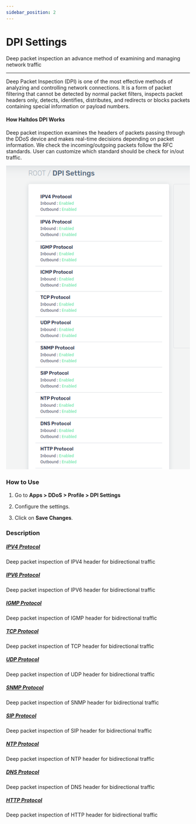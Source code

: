 ```yaml
---
sidebar_position: 2
---
```


# DPI Settings

Deep packet inspection an advance method of examining and managing network traffic

---

Deep Packet Inspection (DPI) is one of the most effective methods of analyzing and controlling network connections. It is a form of packet filtering that cannot be detected by normal packet filters, inspects packet headers only, detects, identifies, distributes, and redirects or blocks packets containing special information or payload numbers.

#### How Haltdos DPI Works

Deep packet inspection examines the headers of packets passing through the DDoS device and makes real-time decisions depending on packet information. We check the incoming/outgoing packets follow the RFC standards. User can customize which standard should be check for in/out traffic.

![dpi_settings](/img/ddos/v7/docs/dpisetting.png)


### How to Use

1. Go to **Apps > DDoS > Profile > DPI Settings**

2. Configure the settings.

3. Click on **Save Changes**.

### Description

##### [**IPV4 Protocol**](/v8/enterprise/ddos/profile/dpi_settings/ipv4-protocol)

Deep packet inspection of IPV4 header for bidirectional traffic

##### [**IPV6 Protocol**](/v8/enterprise/ddos/profile/dpi_settings/ipv6-protocol)

Deep packet inspection of IPV6 header for bidirectional traffic

##### [**IGMP Protocol**](/v8/enterprise/ddos/profile/dpi_settings/igmp-protocol)

Deep packet inspection of IGMP header for bidirectional traffic

##### [**TCP Protocol**](/v8/enterprise/ddos/profile/dpi_settings/tcp-protocol)

Deep packet inspection of TCP header for bidirectional traffic

##### [**UDP Protocol**](/v8/enterprise/ddos/profile/dpi_settings/udp-protocol)

Deep packet inspection of UDP header for bidirectional traffic

##### [**SNMP Protocol**](/v8/enterprise/ddos/profile/dpi_settings/snmp-protocol)

Deep packet inspection of SNMP header for bidirectional traffic

##### [**SIP Protocol**](/v8/enterprise/ddos/profile/dpi_settings/sip-protocol)

Deep packet inspection of SIP header for bidirectional traffic

##### [**NTP Protocol**](/v8/enterprise/ddos/profile/dpi_settings/ntp-protocol)

Deep packet inspection of NTP header for bidirectional traffic

##### [**DNS Protocol**](/v8/enterprise/ddos/profile/dpi_settings/dns)

Deep packet inspection of DNS header for bidirectional traffic

##### [**HTTP Protocol**](/v8/enterprise/ddos/profile/dpi_settings/http)

Deep packet inspection of HTTP header for bidirectional traffic

